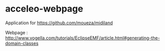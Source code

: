 # acceleo-webpage
Application for https://github.com/moueza/midiland

Webpage : http://www.vogella.com/tutorials/EclipseEMF/article.html#generating-the-domain-classes
